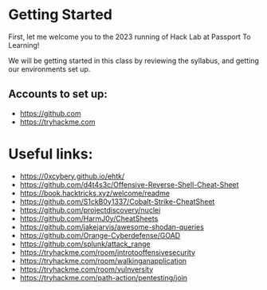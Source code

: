 # Getting Started
First, let me welcome you to the 2023 running of Hack Lab at Passport To Learning!

We will be getting started in this class by reviewing the syllabus, and getting our environments set up.

## Accounts to set up:
* https://github.com
* https://tryhackme.com


# Useful links:
* https://0xcybery.github.io/ehtk/
* https://github.com/d4t4s3c/Offensive-Reverse-Shell-Cheat-Sheet
* https://book.hacktricks.xyz/welcome/readme
* https://github.com/S1ckB0y1337/Cobalt-Strike-CheatSheet
* https://github.com/projectdiscovery/nuclei
* https://github.com/HarmJ0y/CheatSheets
* https://github.com/jakejarvis/awesome-shodan-queries
* https://github.com/Orange-Cyberdefense/GOAD
* https://github.com/splunk/attack_range
* https://tryhackme.com/room/introtooffensivesecurity
* https://tryhackme.com/room/walkinganapplication
* https://tryhackme.com/room/vulnversity
* https://tryhackme.com/path-action/pentesting/join